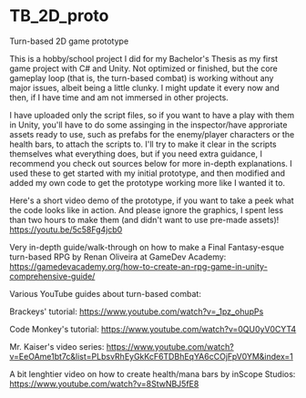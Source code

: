 # TB_2D_proto
Turn-based 2D game prototype


This is a hobby/school project I did for my Bachelor's Thesis as my first game project with C# and Unity. Not optimized or finished, but the core gameplay loop (that is, the turn-based combat) is working without any major issues, albeit being a little clunky. I might update it every now and then, if I have time and am not immersed in other projects.

I have uploaded only the script files, so if you want to have a play with them in Unity, you'll have to do some assinging in the inspector/have approriate assets ready to use, such as prefabs for the enemy/player characters or the health bars, to attach the scripts to. I'll try to make it clear in the scripts themselves what everything does, but if you need extra guidance, I recommend you check out sources below for more in-depth explanations. I used these to get started with my initial prototype, and then modified and added my own code to get the prototype working more like I wanted it to.

Here's a short video demo of the prototype, if you want to take a peek what the code looks like in action. And please ignore the graphics, I spent less than two hours to make them (and didn't want to use pre-made assets)!
https://youtu.be/5c58Fg4jcb0

Very in-depth guide/walk-through on how to make a Final Fantasy-esque turn-based RPG by Renan Oliveira at GameDev Academy:
https://gamedevacademy.org/how-to-create-an-rpg-game-in-unity-comprehensive-guide/

Various YouTube guides about turn-based combat:

Brackeys' tutorial:
https://www.youtube.com/watch?v=_1pz_ohupPs

Code Monkey's tutorial:
https://www.youtube.com/watch?v=0QU0yV0CYT4

Mr. Kaiser's video series: 
https://www.youtube.com/watch?v=EeOAme1bt7c&list=PLbsvRhEyGkKcF6TDBhEqYA6cCOjFpV0YM&index=1

A bit lenghtier video on how to create health/mana bars by inScope Studios:
https://www.youtube.com/watch?v=8StwNBJ5fE8

